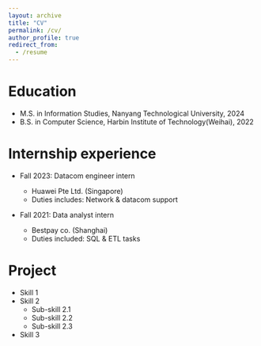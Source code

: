 ```yaml
---
layout: archive
title: "CV"
permalink: /cv/
author_profile: true
redirect_from:
  - /resume
---
```


Education
======
* M.S. in Information Studies, Nanyang Technological University, 2024
* B.S. in Computer Science, Harbin Institute of Technology(Weihai), 2022

Internship experience
======
* Fall 2023: Datacom engineer intern
  * Huawei Pte Ltd. (Singapore)
  * Duties includes: Network & datacom support

* Fall 2021: Data analyst intern
  * Bestpay co. (Shanghai)
  * Duties included: SQL & ETL tasks


  
Project
======
* Skill 1
* Skill 2
  * Sub-skill 2.1
  * Sub-skill 2.2
  * Sub-skill 2.3
* Skill 3

<!--Publications
======
  <ul>{% for post in site.publications reversed %}
    {% include archive-single-cv.html %}
  {% endfor %}</ul>
  -->


<!--
 teaching
======
  <ul>{% for post in site.teaching reversed %}
    {% include archive-single-cv.html %}
  {% endfor %}</ul>
  

-->
